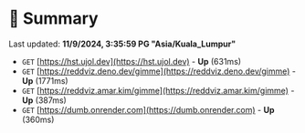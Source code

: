 # 📖 Summary
Last updated: **11/9/2024, 3:35:59 PG "Asia/Kuala_Lumpur"**

- `GET` [https://hst.ujol.dev](https://hst.ujol.dev) - **Up** (631ms)
- `GET` [https://reddviz.deno.dev/gimme](https://reddviz.deno.dev/gimme) - **Up** (1771ms)
- `GET` [https://reddviz.amar.kim/gimme](https://reddviz.amar.kim/gimme) - **Up** (387ms)
- `GET` [https://dumb.onrender.com](https://dumb.onrender.com) - **Up** (360ms)

